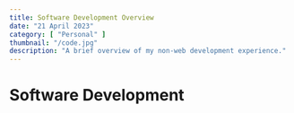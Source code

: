 ```yaml
---
title: Software Development Overview
date: "21 April 2023"
category: [ "Personal" ]
thumbnail: "/code.jpg"
description: "A brief overview of my non-web development experience."
---
```


# Software Development
